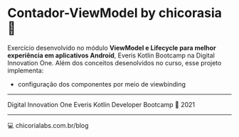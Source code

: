 # Contador-ViewModel by chicorasia :pushpin: 

Exercício desenvolvido no módulo **ViewModel e Lifecycle para melhor experiência em aplicativos Android**, Everis Kotlin Bootcamp na Digital Innovation One. Além dos conceitos desenolvidos no curso, esse projeto implementa:

- configuração dos componentes por meio de viewbinding

****

Digital Innovation One
Everis Kotlin Developer Bootcamp :green_heart:
2021

****

:computer: chicorialabs.com.br/blog


